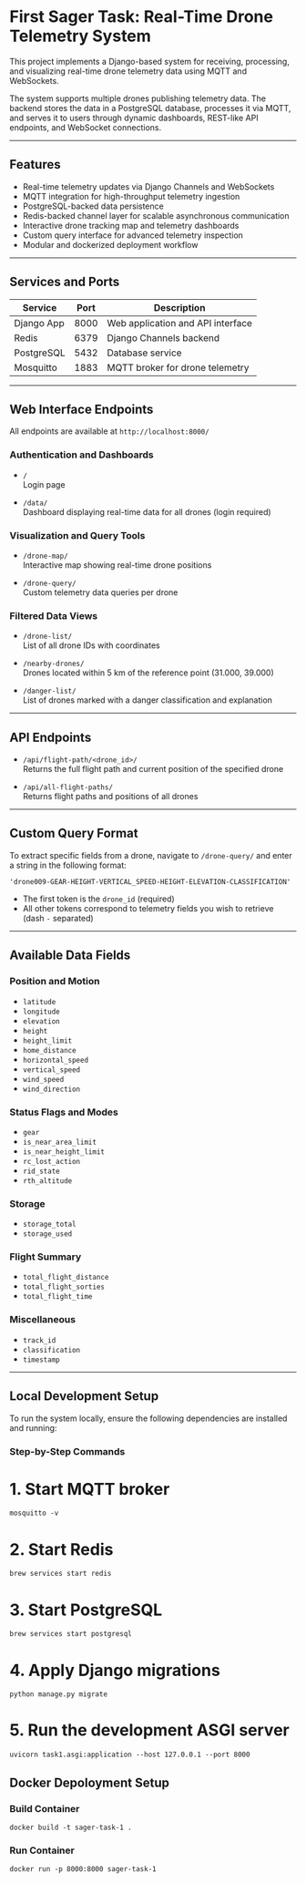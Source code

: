 # First Sager Task: Real-Time Drone Telemetry System

This project implements a Django-based system for receiving, processing, and visualizing real-time drone telemetry data using MQTT and WebSockets.

The system supports multiple drones publishing telemetry data. The backend stores the data in a PostgreSQL database, processes it via MQTT, and serves it to users through dynamic dashboards, REST-like API endpoints, and WebSocket connections.

---

## Features

- Real-time telemetry updates via Django Channels and WebSockets
- MQTT integration for high-throughput telemetry ingestion
- PostgreSQL-backed data persistence
- Redis-backed channel layer for scalable asynchronous communication
- Interactive drone tracking map and telemetry dashboards
- Custom query interface for advanced telemetry inspection
- Modular and dockerized deployment workflow

---

## Services and Ports

| Service       | Port  | Description                         |
|---------------|-------|-------------------------------------|
| Django App    | 8000  | Web application and API interface   |
| Redis         | 6379  | Django Channels backend             |
| PostgreSQL    | 5432  | Database service                    |
| Mosquitto     | 1883  | MQTT broker for drone telemetry     |

---

## Web Interface Endpoints

All endpoints are available at `http://localhost:8000/`

### Authentication and Dashboards

- `/`  
  Login page

- `/data/`  
  Dashboard displaying real-time data for all drones (login required)

### Visualization and Query Tools

- `/drone-map/`  
  Interactive map showing real-time drone positions

- `/drone-query/`  
  Custom telemetry data queries per drone

### Filtered Data Views

- `/drone-list/`  
  List of all drone IDs with coordinates

- `/nearby-drones/`  
  Drones located within 5 km of the reference point (31.000, 39.000)

- `/danger-list/`  
  List of drones marked with a danger classification and explanation

---

## API Endpoints

- `/api/flight-path/<drone_id>/`  
  Returns the full flight path and current position of the specified drone

- `/api/all-flight-paths/`  
  Returns flight paths and positions of all drones

---

## Custom Query Format

To extract specific fields from a drone, navigate to `/drone-query/` and enter a string in the following format:
    
    'drone009-GEAR-HEIGHT-VERTICAL_SPEED-HEIGHT-ELEVATION-CLASSIFICATION'
- The first token is the `drone_id` (required)
- All other tokens correspond to telemetry fields you wish to retrieve (dash `-` separated)

---

## Available Data Fields

### Position and Motion

- `latitude`
- `longitude`
- `elevation`
- `height`
- `height_limit`
- `home_distance`
- `horizontal_speed`
- `vertical_speed`
- `wind_speed`
- `wind_direction`

### Status Flags and Modes

- `gear`
- `is_near_area_limit`
- `is_near_height_limit`
- `rc_lost_action`
- `rid_state`
- `rth_altitude`

### Storage

- `storage_total`
- `storage_used`

### Flight Summary

- `total_flight_distance`
- `total_flight_sorties`
- `total_flight_time`

### Miscellaneous

- `track_id`
- `classification`
- `timestamp`

---

## Local Development Setup

To run the system locally, ensure the following dependencies are installed and running:

### Step-by-Step Commands


# 1. Start MQTT broker
```
mosquitto -v
```
# 2. Start Redis
```
brew services start redis
```

# 3. Start PostgreSQL
```
brew services start postgresql
```

# 4. Apply Django migrations
```
python manage.py migrate
```

# 5. Run the development ASGI server
```
uvicorn task1.asgi:application --host 127.0.0.1 --port 8000
```

## Docker Depoloyment Setup
### Build Container
```
docker build -t sager-task-1 .
```

### Run Container
```
docker run -p 8000:8000 sager-task-1
```
